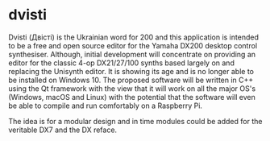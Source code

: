 # dvisti
Dvisti (Двісті) is the Ukrainian word for 200 and this application is intended to be a free and open source editor for the Yamaha DX200 desktop control synthesiser. Although, initial development will concentrate on providing an editor for the classic 4-op DX21/27/100 synths based largely on and replacing the Unisynth editor. It is showing its age and is no longer able to be installed on Windows 10. The proposed software will be written in C++ using the Qt framework with the view that it will work on all the major OS's (Windows, macOS and Linux) with the potential that the software will even be able to compile and run comfortably on a Raspberry Pi. 

The idea is for a modular design and in time modules could be added for the veritable DX7 and the DX reface. 
